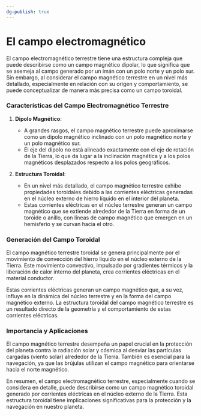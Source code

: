 ```yaml
---
dg-publish: true
---
```


# El campo electromagnético

El campo electromagnético terrestre tiene una estructura compleja que puede describirse como un campo magnético dipolar, lo que significa que se asemeja al campo generado por un imán con un polo norte y un polo sur. Sin embargo, al considerar el campo magnético terrestre en un nivel más detallado, especialmente en relación con su origen y comportamiento, se puede conceptualizar de manera más precisa como un campo toroidal.

### Características del Campo Electromagnético Terrestre

1. **Dipolo Magnético**:
   - A grandes rasgos, el campo magnético terrestre puede aproximarse como un dipolo magnético inclinado con un polo magnético norte y un polo magnético sur.
   - El eje del dipolo no está alineado exactamente con el eje de rotación de la Tierra, lo que da lugar a la inclinación magnética y a los polos magnéticos desplazados respecto a los polos geográficos.

2. **Estructura Toroidal**:
   - En un nivel más detallado, el campo magnético terrestre exhibe propiedades toroidales debido a las corrientes eléctricas generadas en el núcleo externo de hierro líquido en el interior del planeta.
   - Estas corrientes eléctricas en el núcleo terrestre generan un campo magnético que se extiende alrededor de la Tierra en forma de un toroide o anillo, con líneas de campo magnético que emergen en un hemisferio y se curvan hacia el otro.

### Generación del Campo Toroidal

El campo magnético terrestre toroidal se genera principalmente por el movimiento de convección del hierro líquido en el núcleo externo de la Tierra. Este movimiento convectivo, impulsado por gradientes térmicos y la liberación de calor interno del planeta, crea corrientes eléctricas en el material conductor.

Estas corrientes eléctricas generan un campo magnético que, a su vez, influye en la dinámica del núcleo terrestre y en la forma del campo magnético externo. La estructura toroidal del campo magnético terrestre es un resultado directo de la geometría y el comportamiento de estas corrientes eléctricas.

### Importancia y Aplicaciones

El campo magnético terrestre desempeña un papel crucial en la protección del planeta contra la radiación solar y cósmica al desviar las partículas cargadas (viento solar) alrededor de la Tierra. También es esencial para la navegación, ya que las brújulas utilizan el campo magnético para orientarse hacia el norte magnético.

En resumen, el campo electromagnético terrestre, especialmente cuando se considera en detalle, puede describirse como un campo magnético toroidal generado por corrientes eléctricas en el núcleo externo de la Tierra. Esta estructura toroidal tiene implicaciones significativas para la protección y la navegación en nuestro planeta.